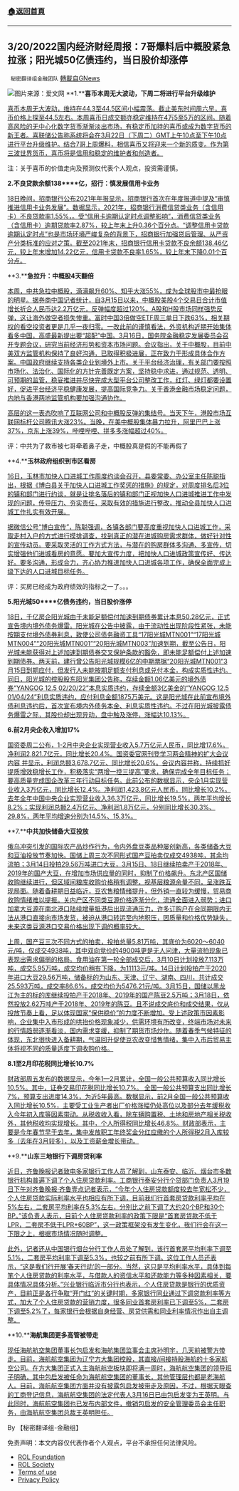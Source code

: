 ###  [:house:返回首頁](https://github.com/ourhimalayas/txt)
---


## 3/20/2022国内经济财经周报：7哥爆料后中概股紧急拉涨；阳光城50亿债违约，当日股价却涨停
` 秘密翻译组金融团队` [轉載自GNews](https://gnews.org/zh-hans/2199043/)

![](https://assets.gnews.org/wp-content/uploads/2022/03/图片1-129.png)图片来源：爱文网
**1.****喜币本周无大波动，下周二将进行平台升级维护**

[喜币本周无大波动，维持在44.3至44.5区间小幅震荡。截止美东时间周六早，喜币价格上探至44.5左右。本周喜币日成交额亦稳定维持在4万5至5万的区间。随着高风险的无中心化数字货币渐渐淡出市场，有稳定币加持的喜币或成为数字货币的新王者。喜联储公告称系统将会在3月22日（下周二）GMT上午10点至下午10点进行平台升级维护。结合7哥上周爆料，相信喜币又将迎来一个新的质变。作为第三波世界货币，喜币将是信用和稳定的维护者和创造者。](https://himalaya.exchange/trading)

注：关于喜币的价值走向及预测仅代表个人观点，投资需谨慎。

**2.****不良贷款余额1****38****亿，招行：慎发展信用卡业务**

[18日晚间，招商银行公布2021年年报显示，招商银行首次在年度报道中提及“审慎推进信用卡业务发展”。数据显示，2021年，招商银行消费信贷类业务（含信用卡）不良贷款率1.55%，。受“信用卡逾期认定时点调整影响”，消费信贷类业务（含信用卡）逾期贷款率2.87%，较上年末上升0.36个百分点。“调整信用卡贷款逾期认定时点”也是市场环境严峻复杂的背景下，招商银行加强贷后管理、从严资产分类标准的应对之策。截至2021年末，招商银行信用卡贷款不良余额138.46亿元，较上年末增加14.22亿元，信用卡贷款不良率1.65%，较上年末下降0.01个百分点。](https://www.time-weekly.com/post/290416)

**3.****急拉升：中概股4天翻倍**

[本周，中共急拉中概股，滴滴飙升60%、知乎大涨55%，成为全球股市中最抢眼的明星。据券商中国记者统计，自3月15日以来，中概股美股4个交易日合计市值增长折合人民币达2.2万亿元，反弹幅度超过120%。A股和H股市场同样强势反弹，这让海外做空者损失惨重。富时中国3倍做空ETF周三单日下跌63%，相关期权的看空投资者更是几乎一夜归零。一改此前的谨慎看法，外资机构近期开始集体看多中国，高盛最新提出要“超配”中国。3月16日，国务院金融稳定发展委员会召开专题会议，研究当前经济形势和资本市场问题。会议指出，关于中概股，目前中美双方监管机构保持了良好沟通，已取得积极进展，正在致力于形成具体合作方案。中国政府继续支持各类企业到境外上市。关于平台经济治理，有关部门要按照市场化、法治化、国际化的方针完善既定方案，坚持稳中求进，通过规范、透明、可预期的监管，稳妥推进并尽快完成大型平台公司整改工作，红灯、绿灯都要设置好，促进平台经济平稳健康发展，提高国际竞争力。关于香港金融市场稳定问题，内地与香港两地监管机构要加强沟通协作。](http://www.stcn.com/xw/sd/202203/t20220319_4258537.html)

[高层的这一表态吹响了互联网公司和中概股反弹的集结号。当天下午，港股市场互联网标杆公司腾讯大涨23%。当晚，在美中概股集体暴力拉升，阿里巴巴上涨37%，京东上涨39%，哔哩哔哩、拼多多涨幅超过40%。](http://www.stcn.com/xw/sd/202203/t20220319_4258537.html)

评：中共为了救市被七哥牵着鼻子走，中概股真是假的不能再假了

**4.****玉林政府组织到市区看房**

[16日，玉林市加快人口进城工作周度约谈会召开，县委常委、办公室主任陈聪指出，根据《博白县关于加快人口进城工作奖惩的措施》的规定，对周度排名后3位的镇和部门进行约谈，就是让排名落后的镇和部门正视加快人口进城推进工作中发现的问题，传导压力、夯实责任，采取有效的措施进行整改，推动全县加快人口进城工作扎实有效开展。](https://www.sohu.com/a/530597071_260616)

[据微信公号“博白宣传”，陈聪强调，各镇各部门要高度重视加快人口进城工作，采取走村入户的方式进行摸排调查，找到真正的潜在进城购房需求群体，做好针对性的宣传动员。要采取灵活的工作方式方法，与潜在的购房群体多沟通、多宣传，切实增强他们进城看房的意愿。要加大宣传力度，把加快人口进城政策宣传好、传达好。要多沟通，形成合力，齐心协力推进加快人口进城各项工作，确保全面完成上级下达的人口进城目标任务。](https://www.sohu.com/a/530597071_260616)

评：买房已经成为政府绩效的指标之一了。。。

**5.****阳光城5****0****亿债务违约，当日股价涨停**

[18日，千亿房企阳光城由于未能足额偿付加速到期债券累计本息50.28亿元，正式宣告境内境外债务爆雷。阳光城在公告中披露，由于流动性出现阶段性紧张，未能按期支付境外债券利息，致使公司债务融资工具“17阳光城MTN001”“17阳光城MTN004”“20阳光城MTN001”“20阳光城MTN003”加速到期，截至公告日，阳光城未能获得对上述加速到期债券交叉保护条款的豁免，即未能足额偿付上述加速到期债券。两天前，建行曾公告阳光城规模6亿的中期票据“20阳光城MTN001”3月15日到期应付，但发行人未能按期足额支付利息或兑付本金，构成实质性违约。同日，阳光城的控股股东阳光集团公告称，存续金额1.06亿美元的境外债券“YANGOG 12.5 02/20/22”本息实质违约，存续金额3亿美金的“YANGOG 12.5 01/04/24”利息实质违约，应付利息金额1875万美元。这是阳光城在此前宣布境外债利息违约后，首次宣布境内外债务本金、利息实质性违约。不过在阳光城披露债务爆雷之际，其股价却出现异动，盘中触及涨停，涨幅达10.13%。](https://finance.sina.com.cn/stock/s/2022-03-18/doc-imcwiwss6821569.shtml)

**6.****前2月央企收入增加1****7%**

[国资委周二公布，1-2月中央企业实现营业收入5.7万亿元人民币，同比增17.6%。净利润2,821.7亿元，同比增长20.4%。国资委官网刊登学习两会精神的扩大会议内容 并显示，利润总额3,678.7亿元、同比增长20.6%。会议内容并称，持续抓好提质增效稳增长工作，积极落实“两增一控三提高”要求，确保完成全年目标任务；要高质量完成国企改革三年行动目标任务。此前公布的数据显示，央企1月实现营业收入3万亿元，同比增长12.4%。净利润1,423.8亿元人民币，同比增长10.2%。去年全年中国中央企业实现营业收入36.3万亿元，同比增长19.5%，两年平均增长8.2%；实现利润总额2.4万亿元、净利润1.8万亿元，分别同比增长30.3%、29.8%，两年平均增速分别为14.5%、15.3%。](https://cn.reuters.com/article/china-sasac-feb-revenue-profit-0315-idCNKCS2LC0A8)

**7.****中共加快储备大豆投放**

[俄乌冲突引发的国际农产品炒作行为，令内外盘豆类品种屡创新高，各类储备大豆和豆油投放节奏加快。国储上周三次不同形式国产豆拍卖仅成交4938吨，其余均流拍；3月14日投拍29.56万吨进口大豆，3月15日、18日继续拍卖产于2018年、2019年的国产大豆，在增加市场供应量的同时，抑制了价格飙升。东北产区国储收购继续进行，但区域间粮库收购价格稍有调整，视基层粮源余量不同，呈涨跌互现局面。随着备耕期日益临近，豆农售粮情绪提升，但外销一直较为缓慢，贸易商收购情绪难以提振。关内产区不同类豆源价格逐渐分化，流通全面进入弱势；进口加拿大豆源在南北港口陆续增量抵港后出现流通压力，许多订购户在合同期限内无法从港口直接向市场发货，被迫从港口转运至内地积压，因质量和价格优势缺失，未来这类豆源港口交易价格出现下调的概率较大。](http://www.grain.org.cn/web/show.html?nrid=20220316110650&amp;txt=fxyc)

[上周，国产豆三次不同方式的拍卖，投拍总量5.81万吨，其底价为6020～6040元/吨，仅成交4938吨，其中双向竞价的4900吨更是无人问津，大量流拍现象已表现出需求偏弱的格局。食用油在第一轮全部成交后，3月10日计划投放7.113万吨，成交5.95万吨，成交均价稍有下降，为11113元/吨。14日计划投拍产于2020年进口大豆29.56万吨，储备标的为山东、天津、辽宁、湖南、四川，共计成交25.593万吨，成交率86.6%，成交均价为5476.21元/吨。3月15日，国储以黑龙江为主的标的库继续投拍产于2018年、2019年的国产陈豆2.5万吨；3月18日，依然投放2.62万吨产于2018年、2019年的陈豆。且不说成交底价和成交结果，仅从投放节奏上看，足以体现国家“保供稳价”的力度不断增加。受上述政策市因素影响，企业集中入市形成的哄抬价格现象减少，供需环境有所改变，终端市场对未来的行情趋弱逐渐看淡，国内需求变缓，抑制了期货市场炒作。随着春季气候特征的体现，东北很快进入备耕期，气温回升促使豆农改变惜售情绪，集中入市后贸易主体将视不同的质量适度下调收购价格。](http://www.grain.org.cn/web/show.html?nrid=20220316110650&amp;txt=fxyc)

**8.****1至2月印花税同比增长1****0.7%**

[财政部周五发布的数据显示，今年1—2月累计，全国一般公共预算收入同比增长10.5%。其中，证券交易印花税同比增长10.7%。 全国一般公共预算支出同比增长7%，预算支出进度14.3%，为近5年最高。数据显示，前2月全国一般公共预算收入同比增长10.5%，主要受工业生产者出厂价格涨幅仍处高位以及部分去年缓税收入今年初入库等因素带动。从税收收入看，除车辆购置税、土地和房地产相关税收外，其他税收均实现增长。其中，个人所得税同比增长46.8%。财政部表示，主要是今年春节早于去年，集中发放职工年终奖金分红应缴的个人所得税2月入库较多（去年在3月较多），以及工资薪金增长带动。](https://news.cnstock.com/news,yw-202203-4848132.htm)

**9.****山东三地银行下调房贷利率**

[近日，齐鲁晚报记者致电多家银行工作人员了解到，山东泰安、临沂、烟台市多数银行机构普遍下调了个人住房贷款利率。工商银行泰安分行个贷部门负责人3月19日下午对齐鲁晚报·齐鲁壹点记者表示，“今年个人住房贷款额度较去年宽松不少，个人住房贷款实际利率水平也相应有所下调，目前我们行首套房贷款利率平均在5%左右，二套房平均利率在5.3%左右，分别比之前下调了大约20个BP和30个BP。”该负责人表示，目前个人住房贷款利率的政策下限是“首套房贷款不低于LPR，二套房不低于LPR+60BP”，这一政策框架没有发生变化，我们行会在这一下限之上，根据市场情况随时调整。](https://www.163.com/dy/article/H2RP05N80530WJIN.html)

[此外，记者还从中国银行烟台分行工作人员处了解到，该行首套房平均利率下调至5.1%，二套房平均利率下调至5.3%，也较之前有所下调。这位工作人员还表示，“这是我们行开展‘春天行动’的一部分。当然，这只是平均利率水平，具体到每笔个人住房贷款的利率水平，与借款人的资信水平和还款能力等多种因素相关，要具体情况具体分析。”兴业银行临沂市分行也表示，个人住房贷款是银行的优质资产，目前正是各行争取“开门红”的关键时期，多家银行同业通过下调贷款利率等方式，加大了个人住房贷款的营销力度，很多同业首套房利率已下调至5%，二套房下调至5.2%了，每家银行会根据自身经营、房贷供需和同业利率情况作出自主调整。](https://www.163.com/dy/article/H2RP05N80530WJIN.html)

**10.****海航集团更多高管被带走**

[现任海航航空集团董事长包启发和海航集团监事会主席孙明宇，几天前被警方带走。目前，海航航空集团为辽宁方大集团控股，其直接/间接持股海航的十多家航空公司。在方大集团正式入主海航航空板块即将满一周时，海航航空集团的领导班子明确，其中包启发被任命为海航航空集团的董事长，其他管理层也都是老海航人。目前，海航航空集团方面并没有披露包启发被带走及原因，不过，根据天眼查的工商登记信息，海航航空集团的法定代表人3月16日已由包启发变为王英明。与此同时，海航航空集团也已发布内部文件，撤销包启发的安全管理委员会主任职务，由海航航空集团总裁王英明担任。](https://news.sina.com.cn/c/2022-03-16/doc-imcwiwss6431551.shtml)

By 【秘密翻译组-金融组】

 

免责声明：本文内容仅代表作者个人观点，平台不承担任何法律风险。

- [ROL Foundation](https://rolfoundation.org/)
- [ROL Society](https://rolsociety.org/)
- [Terms of use](https://gnews.org/terms-of-use-3/)
- [Privacy Policy](https://gnews.org/privacy-policy/)
